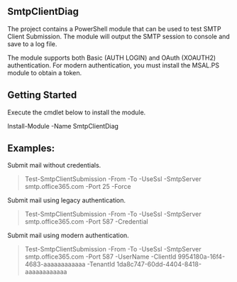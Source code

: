 ## SmtpClientDiag
The project contains a PowerShell module that can be used to test SMTP Client Submission. The module will output the SMTP session to console and save to a log file.

The module supports both Basic (AUTH LOGIN) and OAuth (XOAUTH2) authentication. For modern authentication, you must install the MSAL.PS module to obtain a token.

## Getting Started
Execute the cmdlet below to install the module.

  Install-Module -Name SmtpClientDiag
  
## Examples: 

Submit mail without credentials.
> Test-SmtpClientSubmission -From <FromAddress> -To <RecipientAddress> -UseSsl -SmtpServer smtp.office365.com -Port 25 -Force

Submit mail using legacy authentication.

> Test-SmtpClientSubmission -From <FromAddress> -To <RecipientAddress> -UseSsl -SmtpServer smtp.office365.com -Port 587 -Credential <PSCredential>

Submit mail using modern authentication.

> Test-SmtpClientSubmission -From <FromAddress> -To <RecipientAddress> -UseSsl -SmtpServer smtp.office365.com -Port 587 -UserName <MailboxSmtp> -ClientId 9954180a-16f4-4683-aaaaaaaaaaaa -TenantId 1da8c747-60dd-4404-8418-aaaaaaaaaaaa


